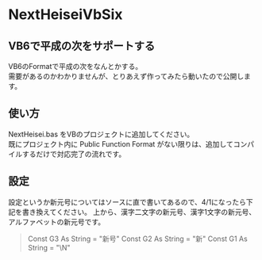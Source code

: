 # NextHeiseiVbSix
## VB6で平成の次をサポートする
VB6のFormatで平成の次をなんとかする。  
需要があるのかわかりませんが、とりあえず作ってみたら動いたので公開します。
## 使い方
NextHeisei.bas をVBのプロジェクトに追加してください。  
既にプロジェクト内に Public Function Format がない限りは、追加してコンパイルするだけで対応完了の流れです。  
## 設定
設定というか新元号についてはソースに直で書いてあるので、4/1になったら下記を書き換えてください。
上から、漢字二文字の新元号、漢字1文字の新元号、アルファベットの新元号です。
>Const G3 As String = "新号"
>Const G2 As String = "新"
>Const G1 As String = "\N"
